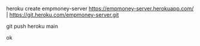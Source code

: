 

heroku create empmoney-server
https://empmoney-server.herokuapp.com/ | https://git.heroku.com/empmoney-server.git

git push heroku main


ok